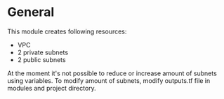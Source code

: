 # General
This module creates following resources:
* VPC
* 2 private subnets
* 2 public subnets

At the moment it's not possible to reduce or increase amount of subnets using variables. 
To modify amount of subnets, modify outputs.tf file in modules and project directory.